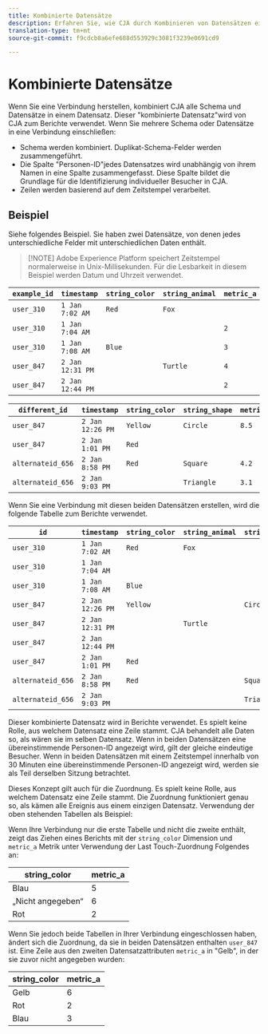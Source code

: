 ```yaml
---
title: Kombinierte Datensätze
description: Erfahren Sie, wie CJA durch Kombinieren von Datensätzen eine Verbindung herstellt.
translation-type: tm+mt
source-git-commit: f9cdcb8a6efe688d553929c3081f3239e0691cd9

---
```



# Kombinierte Datensätze

Wenn Sie eine Verbindung herstellen, kombiniert CJA alle Schema und Datensätze in einem Datensatz. Dieser &quot;kombinierte Datensatz&quot;wird von CJA zum Berichte verwendet. Wenn Sie mehrere Schema oder Datensätze in eine Verbindung einschließen:

* Schema werden kombiniert. Duplikat-Schema-Felder werden zusammengeführt.
* Die Spalte &quot;Personen-ID&quot;jedes Datensatzes wird unabhängig von ihrem Namen in eine Spalte zusammengefasst. Diese Spalte bildet die Grundlage für die Identifizierung individueller Besucher in CJA.
* Zeilen werden basierend auf dem Zeitstempel verarbeitet.

## Beispiel

Siehe folgendes Beispiel. Sie haben zwei Datensätze, von denen jedes unterschiedliche Felder mit unterschiedlichen Daten enthält.

> [!NOTE] Adobe Experience Platform speichert Zeitstempel normalerweise in Unix-Millisekunden. Für die Lesbarkeit in diesem Beispiel werden Datum und Uhrzeit verwendet.

| `example_id` | `timestamp` | `string_color` | `string_animal` | `metric_a` |
| --- | --- | --- | --- | --- |
| `user_310` | `1 Jan 7:02 AM` | `Red` | `Fox` |  |
| `user_310` | `1 Jan 7:04 AM` |  |  | `2` |
| `user_310` | `1 Jan 7:08 AM` | `Blue` |  | `3` |
| `user_847` | `2 Jan 12:31 PM` |  | `Turtle` | `4` |
| `user_847` | `2 Jan 12:44 PM` |  |  | `2` |

| `different_id` | `timestamp` | `string_color` | `string_shape` | `metric_b` |
| --- | --- | --- | --- | --- |
| `user_847` | `2 Jan 12:26 PM` | `Yellow` | `Circle` | `8.5` |
| `user_847` | `2 Jan 1:01 PM` | `Red` |  |  |
| `alternateid_656` | `2 Jan 8:58 PM` | `Red` | `Square` | `4.2` |
| `alternateid_656` | `2 Jan 9:03 PM` |  | `Triangle` | `3.1` |

Wenn Sie eine Verbindung mit diesen beiden Datensätzen erstellen, wird die folgende Tabelle zum Berichte verwendet.

| `id` | `timestamp` | `string_color` | `string_animal` | `string_shape` | `metric_a` | `metric_b` |
| --- | --- | --- | --- | --- | --- | --- |
| `user_310` | `1 Jan 7:02 AM` | `Red` | `Fox` |  |  |  |
| `user_310` | `1 Jan 7:04 AM` |  |  |  | `2` |  |
| `user_310` | `1 Jan 7:08 AM` | `Blue` |  |  | `3` |  |
| `user_847` | `2 Jan 12:26 PM` | `Yellow` |  | `Circle` |  | `8.5` |
| `user_847` | `2 Jan 12:31 PM` |  | `Turtle` |  | `4` |  |
| `user_847` | `2 Jan 12:44 PM` |  |  |  | `2` |  |
| `user_847` | `2 Jan 1:01 PM` | `Red` |  |  |  |  |
| `alternateid_656` | `2 Jan 8:58 PM` | `Red` |  | `Square` |  | `4.2` |
| `alternateid_656` | `2 Jan 9:03 PM` |  |  | `Triangle` |  | `3.1` |

Dieser kombinierte Datensatz wird in Berichte verwendet. Es spielt keine Rolle, aus welchem Datensatz eine Zeile stammt. CJA behandelt alle Daten so, als wären sie im selben Datensatz. Wenn in beiden Datensätzen eine übereinstimmende Personen-ID angezeigt wird, gilt der gleiche eindeutige Besucher. Wenn in beiden Datensätzen mit einem Zeitstempel innerhalb von 30 Minuten eine übereinstimmende Personen-ID angezeigt wird, werden sie als Teil derselben Sitzung betrachtet.

Dieses Konzept gilt auch für die Zuordnung. Es spielt keine Rolle, aus welchem Datensatz eine Zeile stammt. Die Zuordnung funktioniert genau so, als kämen alle Ereignis aus einem einzigen Datensatz. Verwendung der oben stehenden Tabellen als Beispiel:

Wenn Ihre Verbindung nur die erste Tabelle und nicht die zweite enthält, zeigt das Ziehen eines Berichts mit der `string_color` Dimension und `metric_a` Metrik unter Verwendung der Last Touch-Zuordnung Folgendes an:

| string_color | metric_a |
| --- | --- |
| Blau | 5 |
| „Nicht angegeben“ | 6 |
| Rot | 2 |

Wenn Sie jedoch beide Tabellen in Ihrer Verbindung eingeschlossen haben, ändert sich die Zuordnung, da sie in beiden Datensätzen enthalten `user_847` ist. Eine Zeile aus den zweiten Datensatzattributen `metric_a` in &quot;Gelb&quot;, in der sie zuvor nicht angegeben wurden:

| string_color | metric_a |
| --- | --- |
| Gelb | 6 |
| Rot | 2 |
| Blau | 3 |
